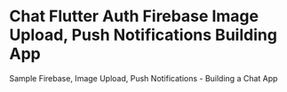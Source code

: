 # Chat Flutter Auth Firebase Image Upload, Push Notifications Building App
 Sample Firebase, Image Upload, Push Notifications - Building a Chat App
